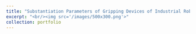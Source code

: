 ```yaml
---
title: "Substantiation Parameters of Gripping Devices of Industrial Robots and Methods of Manipulation of Flexible Objects"
excerpt: "<br/><img src='/images/500x300.png'>"
collection: portfolio
---
```


